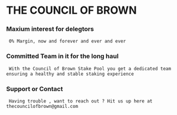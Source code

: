 # THE COUNCIL OF BROWN

### Maxium interest for delegtors 

     0% Margin, now and forever and ever and ever

### Committed Team in it for the long haul

     With the Council of Brown Stake Pool you get a dedicated team ensuring a healthy and stable staking experience 

### Support or Contact

     Having trouble , want to reach out ? Hit us up here at thecouncilofbrown@gmail.com
